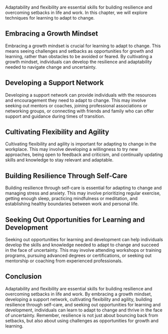 
Adaptability and flexibility are essential skills for building resilience and overcoming setbacks in life and work. In this chapter, we will explore techniques for learning to adapt to change.

Embracing a Growth Mindset
--------------------------

Embracing a growth mindset is crucial for learning to adapt to change. This means seeing challenges and setbacks as opportunities for growth and learning, rather than obstacles to be avoided or feared. By cultivating a growth mindset, individuals can develop the resilience and adaptability needed to navigate change and uncertainty.

Developing a Support Network
----------------------------

Developing a support network can provide individuals with the resources and encouragement they need to adapt to change. This may involve seeking out mentors or coaches, joining professional associations or networking groups, or connecting with friends and family who can offer support and guidance during times of transition.

Cultivating Flexibility and Agility
-----------------------------------

Cultivating flexibility and agility is important for adapting to change in the workplace. This may involve developing a willingness to try new approaches, being open to feedback and criticism, and continually updating skills and knowledge to stay relevant and adaptable.

Building Resilience Through Self-Care
-------------------------------------

Building resilience through self-care is essential for adapting to change and managing stress and anxiety. This may involve prioritizing regular exercise, getting enough sleep, practicing mindfulness or meditation, and establishing healthy boundaries between work and personal life.

Seeking Out Opportunities for Learning and Development
------------------------------------------------------

Seeking out opportunities for learning and development can help individuals develop the skills and knowledge needed to adapt to change and succeed in the face of uncertainty. This may involve attending workshops or training programs, pursuing advanced degrees or certifications, or seeking out mentorship or coaching from experienced professionals.

Conclusion
----------

Adaptability and flexibility are essential skills for building resilience and overcoming setbacks in life and work. By embracing a growth mindset, developing a support network, cultivating flexibility and agility, building resilience through self-care, and seeking out opportunities for learning and development, individuals can learn to adapt to change and thrive in the face of uncertainty. Remember, resilience is not just about bouncing back from setbacks, but also about using challenges as opportunities for growth and learning.
